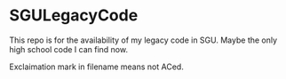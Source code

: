 # SGULegacyCode
This repo is for the availability of my legacy code in SGU. Maybe the only high school code I can find now.

Exclaimation mark in filename means not ACed.
